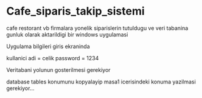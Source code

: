 # Cafe_siparis_takip_sistemi
cafe restorant vb firmalara yonelik siparislerin tutuldugu ve veri tabanina gunluk olarak aktarildigi bir windows uygulamasi

Uygulama bilgileri
giris ekraninda 

kullanici adi = celik
password = 1234

Veritabani yolunun gosterilmesi gerekiyor

database tables konumunu kopyalayip masa1 icerisindeki konuma yazilmasi gerekiyor... 
